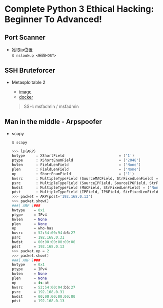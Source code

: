 # Complete Python 3 Ethical Hacking: Beginner To Advanced!

## Port Scanner

- 獲取ip位置<br/>
    `$ nslookup <網頁HOST>`


## SSH Bruteforcer

- Metasploitable 2
    - [image](https://sourceforge.net/projects/metasploitable/)
    - [docker](https://hub.docker.com/r/tleemcjr/metasploitable2)

    > SSH: msfadmin / msfadmin


## Man in the middle - Arpspoofer

- scapy
    ```python
    $ scapy

    >>> ls(ARP)
    hwtype     : XShortField                         = ('1')
    ptype      : XShortEnumField                     = ('2048')
    hwlen      : FieldLenField                       = ('None')
    plen       : FieldLenField                       = ('None')
    op         : ShortEnumField                      = ('1')
    hwsrc      : MultipleTypeField (SourceMACField, StrFixedLenField) = ('None')
    psrc       : MultipleTypeField (SourceIPField, SourceIP6Field, StrFixedLenField) = ('None')
    hwdst      : MultipleTypeField (MACField, StrFixedLenField) = ('None')
    pdst       : MultipleTypeField (IPField, IP6Field, StrFixedLenField) = ('None')
    >>> packet = ARP(pdst='192.168.0.13')
    >>> packet.show()
    ###[ ARP ]### 
    hwtype    = 0x1
    ptype     = IPv4
    hwlen     = None
    plen      = None
    op        = who-has
    hwsrc     = 52:54:00:94:b6:27
    psrc      = 192.168.0.31
    hwdst     = 00:00:00:00:00:00
    pdst      = 192.168.0.13
    >>> packet.op = 2
    >>> packet.show()
    ###[ ARP ]### 
    hwtype    = 0x1
    ptype     = IPv4
    hwlen     = None
    plen      = None
    op        = is-at
    hwsrc     = 52:54:00:94:b6:27
    psrc      = 192.168.0.31
    hwdst     = 00:00:00:00:00:00
    pdst      = 192.168.0.13
    ```
